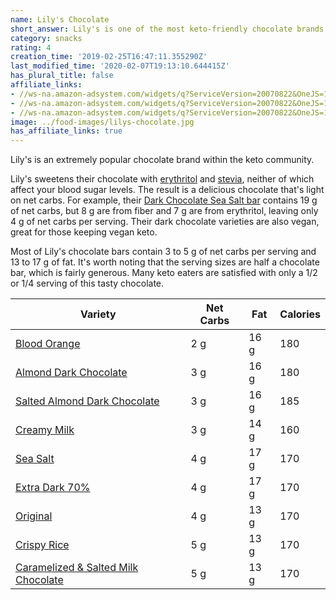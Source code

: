```yaml
---
name: Lily's Chocolate
short_answer: Lily's is one of the most keto-friendly chocolate brands.
category: snacks
rating: 4
creation_time: '2019-02-25T16:47:11.355290Z'
last_modified_time: '2020-02-07T19:13:10.644415Z'
has_plural_title: false
affiliate_links:
- //ws-na.amazon-adsystem.com/widgets/q?ServiceVersion=20070822&OneJS=1&Operation=GetAdHtml&MarketPlace=US&source=ss&ref=as_ss_li_til&ad_type=product_link&tracking_id=isitketo-20&language=en_US&marketplace=amazon&region=US&placement=B00PHMC9L4&asins=B00PHMC9L4&linkId=e88855a7864b636ddd52df64b33b57ec&show_border=true&link_opens_in_new_window=true
- //ws-na.amazon-adsystem.com/widgets/q?ServiceVersion=20070822&OneJS=1&Operation=GetAdHtml&MarketPlace=US&source=ss&ref=as_ss_li_til&ad_type=product_link&tracking_id=isitketo-20&language=en_US&marketplace=amazon&region=US&placement=B07FK3VNFM&asins=B07FK3VNFM&linkId=022654dcb65065abc555843ebd8ae547&show_border=true&link_opens_in_new_window=true
- //ws-na.amazon-adsystem.com/widgets/q?ServiceVersion=20070822&OneJS=1&Operation=GetAdHtml&MarketPlace=US&source=ss&ref=as_ss_li_til&ad_type=product_link&tracking_id=isitketo-20&marketplace=amazon&region=US&placement=B01DWRX52W&asins=B01DWRX52W&linkId=10449ddfab6845db5dc03027526058b4&show_border=true&link_opens_in_new_window=true
image: ../food-images/lilys-chocolate.jpg
has_affiliate_links: true
---
```

Lily's is an extremely popular chocolate brand within the keto community.

Lily's sweetens their chocolate with [erythritol](/erythritol) and [stevia](/stevia), neither of which affect your blood sugar levels. The result is a delicious chocolate that's light on net carbs. For example, their [Dark Chocolate Sea Salt bar](https://amzn.to/2S0xFNi) contains 19 g of net carbs, but 8 g are from fiber and 7 g are from erythritol, leaving only 4 g of net carbs per serving. Their dark chocolate varieties are also vegan, great for those keeping vegan keto.

Most of Lily's chocolate bars contain 3 to 5 g of net carbs per serving and 13 to 17 g of fat.  It's worth noting that the serving sizes are half a chocolate bar, which is fairly generous. Many keto eaters are satisfied with only a 1/2 or 1/4 serving of this tasty chocolate.

| Variety | Net Carbs | Fat | Calories |
| --- | --- | --- | --- |
| [Blood Orange](https://amzn.to/36p0reK) | 2 g | 16 g | 180 |
| [Almond Dark Chocolate](https://amzn.to/2pBwcAH) | 3 g | 16 g | 180 |
| [Salted Almond Dark Chocolate](https://amzn.to/33ad8bo) | 3 g |  16 g | 185 |
| [Creamy Milk](https://amzn.to/34jIhsW) | 3 g | 14 g | 160 |
| [Sea Salt](https://amzn.to/2S0xFNi) | 4 g | 17 g | 170 |
| [Extra Dark 70%](https://amzn.to/2qegoUe) | 4 g | 17 g | 170 |
| [Original](https://amzn.to/2WAOMFi) | 4 g | 13 g | 170 |
| [Crispy Rice](https://amzn.to/339GXbN) | 5 g | 13 g | 170 |
| [Caramelized & Salted Milk Chocolate](https://amzn.to/36rgfOb) | 5 g | 13 g | 170 |
